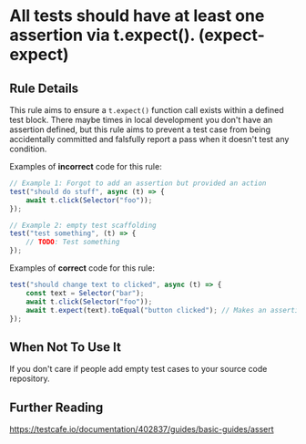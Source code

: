# All tests should have at least one assertion via t.expect(). (expect-expect)

## Rule Details

This rule aims to ensure a `t.expect()` function call exists within a defined
test block. There maybe times in local development you don't have an assertion
defined, but this rule aims to prevent a test case from being accidentally
committed and falsfully report a pass when it doesn't test any condition.

Examples of **incorrect** code for this rule:

```js
// Example 1: Forgot to add an assertion but provided an action
test("should do stuff", async (t) => {
    await t.click(Selector("foo"));
});

// Example 2: empty test scaffolding
test("test something", (t) => {
    // TODO: Test something
});
```

Examples of **correct** code for this rule:

```js
test("should change text to clicked", async (t) => {
    const text = Selector("bar");
    await t.click(Selector("foo"));
    await t.expect(text).toEqual("button clicked"); // Makes an assertion
});
```

## When Not To Use It

If you don't care if people add empty test cases to your source code repository.

## Further Reading

<https://testcafe.io/documentation/402837/guides/basic-guides/assert>
